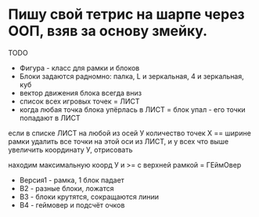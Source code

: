 # Пишу свой тетрис на шарпе через ООП, взяв за основу змейку.

TODO

- Фигура - класс для рамки и блоков
- Блоки задаются радномно: палка, L и зеркальная, 4 и зеркальная, куб
- вектор движения блока всегда вниз
- список всех игровых точек = ЛИСТ
- когда любая точка блока упёрлась в ЛИСТ = блок упал - его точки попадают в ЛИСТ

если в списке ЛИСТ на любой из осей У количество точек Х == ширине рамки
	удалить все точки на этой оси из ЛИСТ, и у всех что выше увеличить координату У, отрисовать

находим максимальную коорд У и >= с верхней рамкой = ГЕймОвер

- Версия1 - рамка, 1 блок падает
- В2 - разные блоки, ложатся
- В3 - блоки крутятся, сокращаются линии
- В4 - геймовер и подсчёт очков